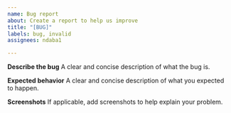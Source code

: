 ```yaml
---
name: Bug report
about: Create a report to help us improve
title: "[BUG]"
labels: bug, invalid
assignees: ndaba1

---
```


**Describe the bug**
A clear and concise description of what the bug is.

**Expected behavior**
A clear and concise description of what you expected to happen.

**Screenshots**
If applicable, add screenshots to help explain your problem.

